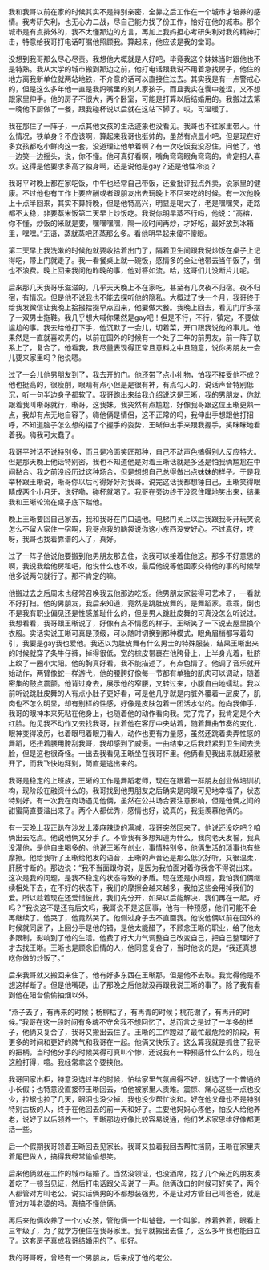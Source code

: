 我和我哥以前在家的时候其实不是特别亲密，全靠之后工作在一个城市才培养的感情。我考研失利，也无心力二战，尽自己能力找了份工作，恰好在他的城市。那个城市是有点排外的，我不太懂那边的方言，再加上我妈担心考研失利对我的精神打击，特意给我哥打电话叮嘱他照顾我。算起来，他应该是我的堂哥。

 

没想到我哥那么尽心尽责。我想他大概就是人好吧，毕竟我这个妹妹当时跟他也不是特熟。我从大学的城市搬到那边之前，他打电话跟我说不用着急找房子，他住的地方离我新单位就两站地铁，不介意的话可以直接住过去。其实我是有一点警戒心的，但是这么多年他一直是我妈嘴里的别人家孩子，而且我实在囊中羞涩，又不想跟家里伸手。他的房子不很大，两个卧室，可能是打算以后结婚用的。我搬过去第一晚他下厨做了一餐，跟我碰杯说以后就在这站下脚了。哎，可温暖了。

 

我在那住了一阵子，一点其他女孩的生活迹象也没看见。我哥也不往家里带人。什么情况，铁单身？不应该啊，算起来我哥也挺帅的，虽然有点显小吧，但是现在好多女孩都吃小鲜肉这一套，没道理让他单着啊？有一次吃饭我没忍住，问他了，他一边笑一边摇头，说，你不懂。他可真好看啊，嘴角弯弯眼角弯弯的，肯定招人喜欢。这得是他要求多高才独身啊，还是说他是gay？还是他性冷淡？

 

我哥平时晚上都在家吃饭，中午也经常自己带饭，还爱批评我点外卖，说家里的健康。不过他也有工作上要应酬或者跟朋友出去玩晚上不回来吃的时候。有一次他晚上十点半回来，其实不算特晚，但是他特高兴，明显是喝大了，老是嘿嘿笑，走路都不太稳，非要蒸米饭第二天早上炒饭吃。我说你明早蒸不行吗，他说：“高榕，你不懂，炒饭的米就是要，嘿嘿嘿嘿，隔一段时间再炒，才好吃，最好放到冰箱里，嘿嘿。”无语，蒸就蒸吧还蒸那么多。看他明早起来傻不傻眼。

 

第二天早上我洗漱的时候他就要收拾着出门了，隔着卫生间跟我说炒饭在桌子上记得吃，带上门就走了。我一看餐桌上就一碗饭，感情多的全让他带去当午饭了，倒也不浪费。晚上回来我问他昨晚的事，他对答如流。哈，这哥们儿没断片儿呢。

 

后来那几天我哥乐滋滋的，几乎天天晚上不在家吃，甚至有几次夜不归宿。夜不归宿，有情况。但是他不说我也不能去探听他的隐私。大概过了快一个月，我哥终于给我发微信让我晚上拾掇拾掇早点回来，他要做大餐。我晚上回去，看见门厅多摆了一双男士拖鞋。我几乎想大喊你果然是gay吧！但是不行，不行，镇定，不要做尴尬的事。我去给他打下手，他沉默了一会儿，切着菜，开口跟我说他的事儿。他果然是一直就喜欢男的，以前在国外的时候有一个处了三年的前男友，前一阵子联系上了，复合了。他看我，我尽量表现得正常且意料之中且随意，说你男朋友一会儿要来家里吗？他说嗯。

 

过了一会儿他男朋友到了，我去开的门。他还带了点小礼物，怕我不接受他不成？他也挺高的，很瘦削，眼睛有点小但是是很有神，有点勾人的，说话声音特别低沉，听一句半边身子都软了。我哥跑出来给我介绍说这是王晰，我的男朋友，你就跟着我叫晰哥就行，晰哥，这我妹。我突然有点尴尬，好像我哥跟这位王晰更熟一点，我却有点无地自容了。嗨他俩是情侣，这不正常的吗，我伸出手想跟他打招呼，不知道脑子怎么想的摆了个握手的姿势，王晰伸出手来跟我握手，笑眯眯地看着我。嗨我可太蠢了。

 

我哥平时话不说特别多，而且是冷面笑匠那种，自己不动声色搞得别人反应特大。但是那天晚上他话特别密，我也不知道他是对着王晰话就是多还是怕我俩尴尬在中间黏合。我之前没经历过这种场合，但是想想自己总得做出点妹妹的样子。于是我举杯跟王晰说，晰哥你以后可得好好对我哥。说完这话我都想锤自己，王晰笑得眼睛成两个小月牙，说好嘞，碰杯就喝了。我哥在旁边终于没忍住噗地笑出来，结果我和王晰轮流在桌子底下踹他。

 

晚上王晰要回自己家去，我和我哥在门口送他。电梯门关上以后我跟我哥开玩笑说怎么不留人家住一宿啊，我哥点我的脑袋说你这小东西没安好心。不过真好，哎呀，我哥也找着靠谱的人了，真好。

 

过了一阵子他说他要搬到他男朋友那去住，说我可以接着住他这。那多不好意思的啊，我说我给他房租吧，他说什么也不收，最后他说等他回家交待他的事的时候帮他多说两句就行了。那不肯定的嘛。

 

他搬过去之后周末也经常召唤我去他那边吃饭。他男朋友家装得可艺术了，一看就不好打扫。他的男朋友，我后来知道，竟然是跳肚皮舞的，是舞蹈家。乖乖，倒也不是我有职业偏见还是性感羞耻什么的，但是男人跳肚皮舞的可真没怎么听说过。我想看看，我哥跟王晰说了，好像有点不情愿的样子。王晰笑了一下说去屋里换个衣服。实话实说王晰可真是顶级，可以随时切换到那种模式，眼角眉梢都写着勾引，我要是gay我也爱他。我还以为肚皮舞有什么男士的特殊服装，结果王晰出来的时候就穿了条牛仔裤，掉得很低，宽的棕皮带裹在他胯骨上，上半身光着，肚脐上纹了一圈小太阳。他的胸真好看，我不能描述了，有点色情了。他调了音乐就开始动作，两臂像蛇一样游弋，他的腰胯好像每一节都有单独的肌肉可以调动，随着密集的鼓点震颤。他背过身去，展示他的窄腰，又转过来，小腹自由地蠕动。我以前听说跳肚皮舞的人有点小肚子更好看，可是他几乎就是内脏外覆着一层皮了，肌肉也不怎么明显，却有别样的性感，好像是皮肤包着一团活水似的。他向我伸手，我哥的眼神本来死粘在他身上，也随着他的动作看向我。完了完了，我肯定是个大红脸。他见我不动作又去找我哥，拉着他在客厅中央站着，随着舞曲节奏的变化，眼神变得凌厉，乜着眼甩着眼刀看人，动作也更有力量感，虽然还跳着卖弄性感的舞蹈，还扭着腰用胯刮我哥，我却感到了威慑。一曲结束之后我赶紧到卫生间去洗脸，但是这也很奇怪。一出去我看见王晰坐在我哥怀里。他俩看见我出来就赶紧散开了，而我飞快地拜别，简直是逃出来的。

 

我哥是稳定的上班族，王晰的工作是舞蹈老师，现在在跟着一群朋友创业做培训机构，现阶段在融资什么的。我哥找到他男朋友之后确实是肉眼可见地幸福了，状态特别好。有一次我在商场遇见他俩，虽然在公共场合要注意影响，但是他俩之间的甜蜜简直要溢出来了。两个人都优秀，感情也好，说真的，我挺羡慕他俩的。

 

有一天晚上我正趴在沙发上凑麻辣烫的满减，我哥突然回来了。他说还没吃吧？咱俩出去吃点。他说他俩又分手了。不管我有多想知道为什么，我向老天发誓，我真没灌他，是他自主喝多的。他说王晰在创业，事情特别多，他俩生活的琐事也有些摩擦。他给我听了王晰给他发的语音，王晰的声音还是那么低沉好听，又很温柔，肝肠寸断的。那边说：“我不当面跟你说，是因为我怕面对着你我舍不得说出来。这次是我的问题，是我不稳定的状态导致的矛盾。现在还是小问题，我怕我们俩继续相处下去，在不好的状态下，我们的摩擦会越来越多，我怕这些会用掉我们的爱。所以趁着现在还爱惜彼此，我们先分开，如果以后能解决，我们再在一起，好吗？”我说这不是还有后文吗，我哥说不是这回事，他有一种预感，他们可能不会再继续了。他哭了，他竟然哭了。他侧过身子去不直面我。他说他俩以前在国外的时候就同居了，上回分手是他的错，是他太能醋了，不顾念王晰的职业，给了他太多限制，影响到了他的生活。他费了好大力气调整自己改变自己，把自己整理好了才去找王晰。王晰也是顾念旧情的人，他同意复合了，当时他说的是，“我还真想吃你做的炒饭了。”

 

后来我哥就又搬回来住了。他有好多东西在王晰那，但是他不去取。我觉得他是不想这样断了。但是他嘴硬，出了那晚之后他就没再跟我说王晰的事了。除了我有看到他在阳台偷偷抽烟以外。

 

“燕子去了，有再来的时候；杨柳枯了，有再青的时候；桃花谢了，有再开的时候。”我哥在这一段时间有多魂不守舍我不想回忆了，总而言之是过了一年多的样子，他俩又复合了，我哥又搬出去住了。王晰的工作蹚过了最忙最危险的阶段，有更多的时间和更好的脾气和我哥在一起。他俩又快乐了。这么算我就是抓住了我哥的把柄，当时他分手的时候哭得可真叫个惨，还说我有一种预感什么什么的，现在这脸打得，噫。我经常拿这个要挟他。

 

我哥回家出柜，特意没选过年的时候，怕给家里气氛闹得不好，就选了一个普通的小长假；也特意没直接带王晰回去，怕他被家里人责难。震惊、痛心这些一点也没少，拉锯也拉了几天，眼泪也没少掉，我也没少帮忙说和。好在他父母也不是特别特别古板的人，终于在他回去的前一天和好了。主要他妈妈心疼他，怕没人给他养老，说好了以后领养一个。王晰那边好像比较容易说通，他们艺术家思维好像都更活一些。

 

后一个假期我哥领着王晰回去见家长。我哥又拉着我回去帮忙挡箭，王晰在家里夹着尾巴做人，搞得我经常偷偷想笑。

 

后来他俩就在工作的城市结婚了。当然没领证，也没酒席，找了几个亲近的朋友凑着吃了一顿当见证，然后打电话跟父母说了一声。他俩改口的时候可好笑了，两个人都管对方叫老公。说实话俩男的不都想装强势，不是让对方管自己叫爸爸，就是管对方叫老婆的吗。真搞不懂他俩。

 

再后来他俩收养了一个小女孩，管他俩一个叫爸爸，一个叫爹。养着养着，眼看上三年级了，为了就学方便住在我哥家里。我早就搬出去住了，这么多年我也能自立了。这套房子真成我哥结婚用的了。挺好。

 

我的哥哥呀，曾经有一个男朋友，后来成了他的老公。



